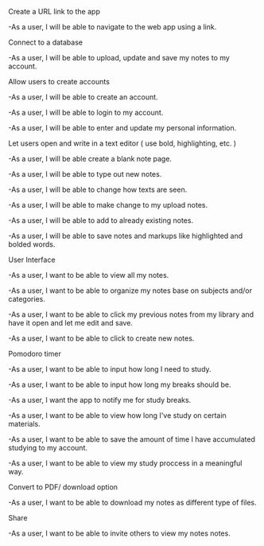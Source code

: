 
Create a URL link to the app

  -As a user, I will be able to navigate to the web app using a link.
  

Connect to a database

  -As a user, I will be able to upload, update and save my notes to my account.
  

Allow users to create accounts

  -As a user, I will be able to create an account.
  
  -As a user, I will be able to login to my account.
  
  -As a user, I will be able to enter and update my personal information.

Let users open and write in a text editor ( use bold, highlighting, etc. )

  -As a user, I will be able create a blank note page.
  
  -As a user, I will be able to type out new notes.
  
  -As a user, I will be able to change how texts are seen.
  
  -As a user, I will be able to make change to my upload notes.
  
  -As a user, I will be able to add to already existing notes.
  
  -As a user, I will be able to save notes and markups like highlighted and bolded words. 
  
  
User Interface

 -As a user, I want to be able to view all my notes.
 
 -As a user, I want to be able to organize my notes base on subjects and/or categories. 
 
 -As a user, I want to be able to click my previous notes from my library and have it open and let me edit and save.
 
 -As a user, I want to be able to click to create new notes.
 

Pomodoro timer

 -As a user, I want to be able to input how long I need to study.
 
 -As a user, I want to be able to input how long my breaks should be.
 
 -As a user, I want the app to notify me for study breaks.
 
 -As a user, I want to be able to view how long I've study on certain materials.
 
 -As a user, I want to be able to save the amount of time I have accumulated studying to my account. 
 
 -As a user, I want to be able to view my study proccess in a meaningful way. 
 

Convert to PDF/ download option

 -As a user, I want to be able to download my notes as different type of files.  


Share

 -As a user, I want to be able to invite others to view my notes notes. 
